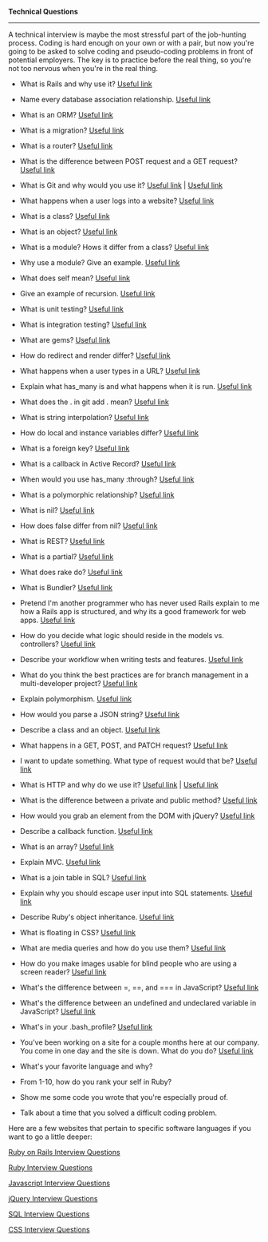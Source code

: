 **Technical Questions**

-----------------------------

A technical interview is maybe the most stressful part of the job-hunting process. Coding is hard enough on your own or with a pair, but now you're going to be asked to solve coding and pseudo-coding problems in front of potential employers. The key is to practice before the real thing, so you're not too nervous when you're in the real thing.

- What is Rails and why use it? [Useful link](http://railsapps.github.io/what-is-ruby-rails.html)

- Name every database association relationship. [Useful link](http://www.techrepublic.com/article/relational-databases-defining-relationships-between-database-tables/)

- What is an ORM? [Useful link](http://stackoverflow.com/questions/2194915/what-is-orm-as-related-to-ruby-on-rails)

- What is a migration? [Useful link](http://www.tutorialspoint.com/ruby-on-rails/rails-migrations.htm)

- What is a router? [Useful link](http://whatismyipaddress.com/router)

- What is the difference between POST request and a GET request? [Useful link](http://www.w3schools.com/tags/ref_httpmethods.asp)

- What is Git and why would you use it? [Useful link](http://nvie.com/posts/a-successful-git-branching-model/) | [Useful link](http://www.makeuseof.com/tag/git-version-control-youre-developer/)

- What happens when a user logs into a website? [Useful link](http://codecr.am/blog/post/6/)

- What is a class? [Useful link](http://www.tutorialspoint.com/ruby/ruby_classes.htm)

- What is an object? [Useful link](http://www.tutorialspoint.com/ruby/ruby_classes.htm)

- What is a module? Hows it differ from a class? [Useful link](http://stackoverflow.com/questions/151505/difference-between-a-class-and-a-module)

- Why use a module? Give an example. [Useful link](http://stackoverflow.com/questions/2671545/when-to-use-a-module-and-when-to-use-a-class)

- What does self mean? [Useful link](https://www.jimmycuadra.com/posts/self-in-ruby/)

- Give an example of recursion. [Useful link](http://stackoverflow.com/questions/6418017/what-is-recursion-and-how-does-it-work)

- What is unit testing? [Useful link](http://code.tutsplus.com/articles/the-beginners-guide-to-unit-testing-what-is-unit-testing--wp-25728)

- What is integration testing? [Useful link](http://www.softwaretestinghelp.com/what-is-integration-testing/)

- What are gems? [Useful link](https://en.wikipedia.org/wiki/RubyGems)

- How do redirect and render differ? [Useful link](http://tosbourn.com/difference-between-redirect-render-rails/)

- What happens when a user types in a URL? [Useful link](http://stackoverflow.com/questions/2092527/what-happens-when-you-type-in-a-url-in-browser)

- Explain what has_many is and what happens when it is run. [Useful link](http://stackoverflow.com/questions/13887786/has-many-through-relationships-explained)

- What does the . in git add . mean? [Useful link](http://stackoverflow.com/questions/16969768/what-does-git-add-git-add-single-dot-command-do)

- What is string interpolation? [Useful link](https://rubymonk.com/learning/books/1-ruby-primer/chapters/5-strings/lessons/31-string-basics)

- How do local and instance variables differ? [Useful link](http://stackoverflow.com/questions/12142193/ruby-difference-between-instance-and-local-variables-in-ruby)

- What is a foreign key? [Useful link](http://www.w3schools.com/sql/sql_foreignkey.asp)

- What is a callback in Active Record? [Useful link](http://guides.rubyonrails.org/active_record_callbacks.html)

- When would you use has_many :through? [Useful link](http://stackoverflow.com/questions/11600928/when-should-one-use-a-has-many-through-relation-in-rails)

- What is a polymorphic relationship? [Useful link](http://guides.rubyonrails.org/association_basics.html#polymorphic-associations)

- What is nil? [Useful link](http://docs.railsbridge.org/ruby/nil)

- How does false differ from nil? [Useful link](http://www.skorks.com/2009/09/true-false-and-nil-objects-in-ruby/)

- What is REST? [Useful link](https://www.airpair.com/ruby-on-rails/posts/building-a-restful-api-in-a-rails-application)

- What is a partial? [Useful link](https://richonrails.com/articles/partials-in-ruby-on-rails)

- What does rake do? [Useful link](http://stackoverflow.com/questions/18737696/what-is-rake-and-how-it-is-used-in-rails)

- What is Bundler? [Useful link](http://bundler.io/)

- Pretend I'm another programmer who has never used Rails explain to me how a Rails app is structured, and why its a good framework for web apps. [Useful link](https://bitzesty.com/2014/01/10/ruby-on-rails-what-it-is-and-why-we-use-it-for-web-applications/)

- How do you decide what logic should reside in the models vs. controllers? [Useful link](http://www.yiiframework.com/doc/guide/1.1/en/basics.best-practices)

- Describe your workflow when writing tests and features. [Useful link](http://www.seapine.com/papers/test-case-writing-best-practices)

- What do you think the best practices are for branch management in a multi-developer project? [Useful link](http://nvie.com/posts/a-successful-git-branching-model/)

- Explain polymorphism. [Useful link](http://stackoverflow.com/questions/7747934/can-someone-explain-polymorphism-to-me)

- How would you parse a JSON string? [Useful link](http://www.w3schools.com/json/json_eval.asp)

- Describe a class and an object. [Useful link](http://www.tutorialspoint.com/ruby/ruby_classes.htm)

- What happens in a GET, POST, and PATCH request? [Useful link](https://laracasts.com/discuss/channels/general-discussion/whats-the-differences-between-put-and-patch?page=1)

- I want to update something. What type of request would that be? [Useful link](https://www.railstutorial.org/book/updating_and_deleting_users)

- What is HTTP and why do we use it? [Useful link](https://www.quora.com/Why-do-we-use-HTTP-when-writing-an-internet-link) | [Useful link](http://www.computerhope.com/jargon/h/http.htm)

- What is the difference between a private and public method? [Useful link](http://culttt.com/2015/06/03/the-difference-between-public-protected-and-private-methods-in-ruby/)

- How would you grab an element from the DOM with jQuery? [Useful link](https://learn.jquery.com/using-jquery-core/selecting-elements/)

- Describe a callback function. [Useful link](http://stackoverflow.com/questions/9596276/how-to-explain-callbacks-in-plain-english-how-are-they-different-from-calling-o)

- What is an array? [Useful link](http://blog.teamtreehouse.com/ruby-arrays)

- Explain MVC. [Useful link](http://www.w3schools.com/aspnet/mvc_intro.asp)

- What is a join table in SQL? [Useful link](http://www.w3schools.com/sql/sql_join.asp)

- Explain why you should escape user input into SQL statements. [Useful link](https://www.owasp.org/index.php/SQL_Injection_Prevention_Cheat_Sheet#Defense_Option_4:_Escaping_All_User_Supplied_Input)

- Describe Ruby's object inheritance. [Useful link](http://rubylearning.com/satishtalim/ruby_inheritance.html)

- What is floating in CSS? [Useful link](http://www.w3schools.com/css/css_float.asp)

- What are media queries and how do you use them? [Useful link](http://www.designyourway.net/drb/a-detailed-overview-of-media-queries-and-how-to-use-them/)

- How do you make images usable for blind people who are using a screen reader? [Useful link](http://www.thesitewizard.com/webdesign/improve-accessibility.shtml)

- What's the difference between =, ==, and === in JavaScript? [Useful link](https://www.quora.com/What-is-the-difference-between-and-operator-in-javascript)

- What's the difference between an undefined and undeclared variable in JavaScript? [Useful link](http://lucybain.com/blog/2014/null-undefined-undeclared/)

- What's in your .bash_profile? [Useful link](https://www.quora.com/What-is-bash_profile-and-what-is-its-use)

- You've been working on a site for a couple months here at our company. You come in one day and the site is down. What do you do? [Useful link](https://www.smashingmagazine.com/2010/12/what-to-do-when-your-website-goes-down/)

- What's your favorite language and why?

- From 1-10, how do you rank your self in Ruby?

- Show me some code you wrote that you're especially proud of.

- Talk about a time that you solved a difficult coding problem.


Here are a few websites that pertain to specific software languages if you want to go a little deeper:

[Ruby on Rails Interview Questions](http://www.skilledup.com/articles/ruby-on-rails-interview-questions-answers)

[Ruby Interview Questions](http://www.careerride.com/Ruby-Interview-Questions.aspx)

[Javascript Interview Questions](http://www.skilledup.com/articles/20-must-know-javascript-interview-qa%3Cbr%3E)

[jQuery Interview Questions](http://career.guru99.com/top-50-jquery-interview-questions/)

[SQL Interview Questions](http://www.toptal.com/sql/interview-questions)

[CSS Interview Questions](http://www.skilledup.com/articles/25-css-interview-questions-answers%3Cbr%3E)
